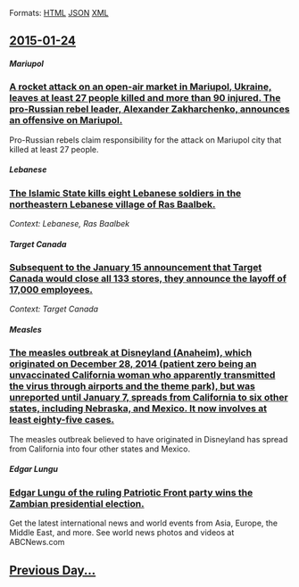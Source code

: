 
Formats: [HTML](2015/01/24/index.html)  [JSON](2015/01/24/index.json)  [XML](2015/01/24/index.xml)  

## [2015-01-24](/news/2015/01/24/index.md)

##### Mariupol
### [A rocket attack on an open-air market in Mariupol, Ukraine, leaves at least 27 people killed and more than 90 injured. The pro-Russian rebel leader, Alexander Zakharchenko, announces an offensive on Mariupol. ](/news/2015/01/24/a-rocket-attack-on-an-open-air-market-in-mariupol-ukraine-leaves-at-least-27-people-killed-and-more-than-90-injured-the-pro-russian-rebel.md)
Pro-Russian rebels claim responsibility for the attack on Mariupol city that killed at least 27 people.

##### Lebanese
### [The Islamic State kills eight Lebanese soldiers in the northeastern Lebanese village of Ras Baalbek. ](/news/2015/01/24/the-islamic-state-kills-eight-lebanese-soldiers-in-the-northeastern-lebanese-village-of-ras-baalbek.md)
_Context: Lebanese, Ras Baalbek_

##### Target Canada
### [Subsequent to the January 15 announcement that Target Canada would close all 133 stores, they announce the layoff of 17,000 employees. ](/news/2015/01/24/subsequent-to-the-january-15-announcement-that-target-canada-would-close-all-133-stores-they-announce-the-layoff-of-17-000-employees.md)
_Context: Target Canada_

##### Measles
### [The measles outbreak at Disneyland (Anaheim), which originated on December 28, 2014 (patient zero being an unvaccinated California woman who apparently transmitted the virus through airports and the theme park), but was unreported until January 7, spreads from California to six other states, including Nebraska, and Mexico. It now involves at least eighty-five cases. ](/news/2015/01/24/the-measles-outbreak-at-disneyland-anaheim-which-originated-on-december-28-2014-patient-zero-being-an-unvaccinated-california-woman-who.md)
The measles outbreak believed to have originated in Disneyland has spread from California into four other states and Mexico.

##### Edgar Lungu
### [Edgar Lungu of the ruling Patriotic Front party wins the Zambian presidential election. ](/news/2015/01/24/edgar-lungu-of-the-ruling-patriotic-front-party-wins-the-zambian-presidential-election.md)
Get the latest international news and world events from Asia, Europe, the Middle East, and more. See world news photos and videos at ABCNews.com

## [Previous Day...](/news/2015/01/23/index.md)

